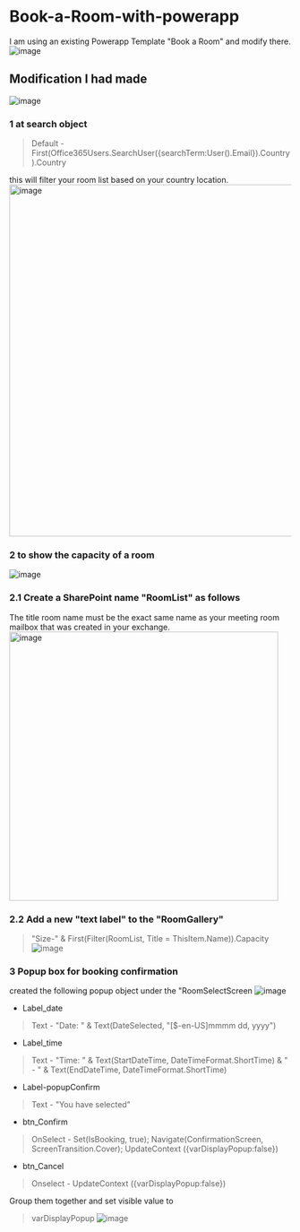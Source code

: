 # Book-a-Room-with-powerapp

I am using an existing Powerapp Template "Book a Room" and modify there.
![image](https://github.com/SGA-JS/Book-a-Room-with-PowerApp/assets/73696641/5389aad4-c735-4b29-a452-dfd62e86b61d)


## Modification I had made
![image](https://github.com/SGA-JS/Book-a-Room-with-PowerApp/assets/73696641/c3b94700-4b25-4f1c-a218-76737aa80b3b)

### 1 at search object 
>Default - First(Office365Users.SearchUser({searchTerm:User().Email}).Country).Country

this will filter your room list based on your country location.
<img width="628" alt="image" src="https://github.com/SGA-JS/Book-a-Room-with-PowerApp/assets/73696641/c118c2b9-47a3-4823-8e14-2ebf2465e22a">

### 2 to show the capacity of a room
![image](https://github.com/SGA-JS/Book-a-Room-with-PowerApp/assets/73696641/866abe9b-4000-4418-bb0f-c3a485c89f9b)

### 2.1 Create a SharePoint name "RoomList" as follows
The title room name must be the exact same name as your meeting room mailbox that was created in your exchange.
<img width="480" alt="image" src="https://github.com/SGA-JS/Book-a-Room-with-PowerApp/assets/73696641/1c3d799d-1508-4f85-a296-ba85dce07b12">

### 2.2 Add a new "text label" to the "RoomGallery"
> "Size-" & First(Filter(RoomList, Title = ThisItem.Name)).Capacity
![image](https://github.com/SGA-JS/Book-a-Room-with-PowerApp/assets/73696641/12b69627-62e4-4bf4-916a-604b37d06cc7)

### 3 Popup box for booking confirmation
created the following popup object under the "RoomSelectScreen
![image](https://github.com/SGA-JS/Book-a-Room-with-PowerApp/assets/73696641/5836910b-288c-4ecb-967a-0e6a375742a0)

- Label_date
> Text - "Date: " & Text(DateSelected, "[$-en-US]mmmm dd, yyyy")

- Label_time
> Text - "Time: " & Text(StartDateTime, DateTimeFormat.ShortTime) & " - " & Text(EndDateTime, DateTimeFormat.ShortTime)

- Label-popupConfirm
> Text - "You have selected"

- btn_Confirm 
> OnSelect - Set(IsBooking, true);  Navigate(ConfirmationScreen, ScreenTransition.Cover); UpdateContext ({varDisplayPopup:false})

- btn_Cancel 
> Onselect - UpdateContext ({varDisplayPopup:false})

Group them together and set visible value to 
> varDisplayPopup
![image](https://github.com/SGA-JS/Book-a-Room-with-PowerApp/assets/73696641/4b5d797f-88be-49cb-a124-e2b154c9baeb)






  
